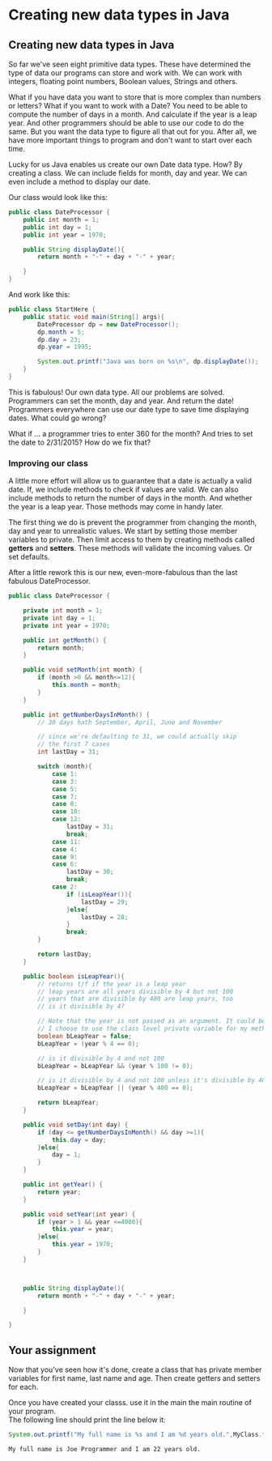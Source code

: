 # Creating new data types in Java

## Creating new data types in Java

So far we've seen eight primitive data types. These have determined the type of data our programs can store and work with. We can work with integers, floating point numbers, Boolean values, Strings and others.

What if you have data you want to store that is more complex than numbers or letters? What if you want to work with a Date? You need to be able to compute the number of days in a month. And calculate if the year is a leap year. And other programmers should be able to use our code to do the same. But you want the data type to figure all that out for you. After all, we have more important things to program and don't want to start over each time.

Lucky for us Java enables us create our own Date data type. How? By creating a class. We can include fields for month, day and year. We can even include a method to display our date.

Our class would look like this:

```java
public class DateProcessor {
    public int month = 1;
    public int day = 1;
    public int year = 1970;

    public String displayDate(){
        return month + "-" + day + "-" + year;

    }
}
```

And work like this:

```java
public class StartHere {
    public static void main(String[] args){
        DateProcessor dp = new DateProcessor();
        dp.month = 5;
        dp.day = 23;
        dp.year = 1995;

        System.out.printf("Java was born on %s\n", dp.displayDate());            
    }
}
```

This is fabulous! Our own data type. All our problems are solved. Programmers can set the month, day and year. And return the date! Programmers everywhere can use our date type to save time displaying dates. What could go wrong?

What if ... a programmer tries to enter 360 for the month? And tries to set the date to 2/31/2015? How do we fix that?

### Improving our class

A little more effort will allow us to guarantee that a date is actually a valid date. If, we include methods to check if values are valid. We can also include methods to return the number of days in the month. And whether the year is a leap year. Those methods may come in handy later.

The first thing we do is prevent the programmer from changing the month, day and year to unrealistic values. We start by setting those member variables to private. Then limit access to them by creating methods called **getters** and **setters**. These methods will validate the incoming values. Or set defaults.

After a little rework this is our new, even-more-fabulous than the last fabulous DateProcessor.

```java
public class DateProcessor {

    private int month = 1;
    private int day = 1;
    private int year = 1970;

    public int getMonth() {
        return month;
    }

    public void setMonth(int month) {
        if (month >0 && month<=12){
            this.month = month;
        }
    }

    public int getNumberDaysInMonth() {
        // 30 days hath September, April, June and November

        // since we're defaulting to 31, we could actually skip 
        // the first 7 cases 
        int lastDay = 31;

        switch (month){
            case 1:
            case 3:
            case 5:
            case 7:
            case 8:
            case 10:
            case 12:
                lastDay = 31;
                break;
            case 11:
            case 4:
            case 9:
            case 6:    
                lastDay = 30;
                break;
            case 2:    
                if (isLeapYear()){
                    lastDay = 29;
                }else{
                    lastDay = 28;
                }
                break;
        }

        return lastDay;
    }

    public boolean isLeapYear(){
        // returns t/f if the year is a leap year
        // leap years are all years divisible by 4 but not 100
        // years that are divisible by 400 are leap years, too
        // is it divisible by 4?

        // Note that the year is not passed as an argument. It could be but 
        // I choose to use the class level private variable for my method.
        boolean bLeapYear = false;
        bLeapYear = (year % 4 == 0);

        // is it divisible by 4 and not 100
        bLeapYear = bLeapYear && (year % 100 != 0);

        // is it divisible by 4 and not 100 unless it's divisible by 400
        bLeapYear = bLeapYear || (year % 400 == 0);

        return bLeapYear;
    }

    public void setDay(int day) {
        if (day <= getNumberDaysInMonth() && day >=1){
            this.day = day;
        }else{
            day = 1;
        }
    }

    public int getYear() {
        return year;
    }

    public void setYear(int year) {
        if (year > 1 && year <=4000){
            this.year = year;
        }else{
            this.year = 1970;
        }
    }



    public String displayDate(){
        return month + "-" + day + "-" + year;

    }

}
```

## Your assignment

Now that you've seen how it's done, create a class that has private member variables for first name, last name and age. Then create getters and setters for each.

Once you have created your classs. use it in the main the main routine of your program.  
The following line should print the line below it:

```java
System.out.printf("My full name is %s and I am %d years old.",MyClass.fullName,MyClass.age);
```

`My full name is Joe Programmer and I am 22 years old.`

